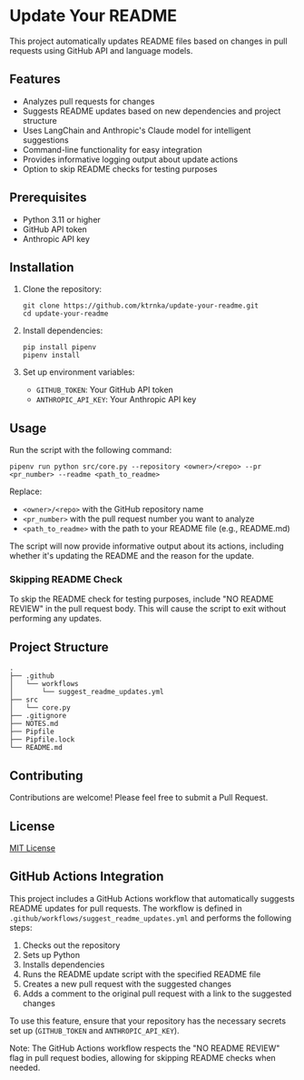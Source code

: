# Update Your README

This project automatically updates README files based on changes in pull requests using GitHub API and language models.

## Features

- Analyzes pull requests for changes
- Suggests README updates based on new dependencies and project structure
- Uses LangChain and Anthropic's Claude model for intelligent suggestions
- Command-line functionality for easy integration
- Provides informative logging output about update actions
- Option to skip README checks for testing purposes

## Prerequisites

- Python 3.11 or higher
- GitHub API token
- Anthropic API key

## Installation

1. Clone the repository:
   ```
   git clone https://github.com/ktrnka/update-your-readme.git
   cd update-your-readme
   ```

2. Install dependencies:
   ```
   pip install pipenv
   pipenv install
   ```

3. Set up environment variables:
   - `GITHUB_TOKEN`: Your GitHub API token
   - `ANTHROPIC_API_KEY`: Your Anthropic API key

## Usage

Run the script with the following command:

```
pipenv run python src/core.py --repository <owner>/<repo> --pr <pr_number> --readme <path_to_readme>
```

Replace:
- `<owner>/<repo>` with the GitHub repository name
- `<pr_number>` with the pull request number you want to analyze
- `<path_to_readme>` with the path to your README file (e.g., README.md)

The script will now provide informative output about its actions, including whether it's updating the README and the reason for the update.

### Skipping README Check

To skip the README check for testing purposes, include "NO README REVIEW" in the pull request body. This will cause the script to exit without performing any updates.

## Project Structure

```
.
├── .github
│   └── workflows
│       └── suggest_readme_updates.yml
├── src
│   └── core.py
├── .gitignore
├── NOTES.md
├── Pipfile
├── Pipfile.lock
└── README.md
```

## Contributing

Contributions are welcome! Please feel free to submit a Pull Request.

## License

[MIT License](https://opensource.org/licenses/MIT)

## GitHub Actions Integration

This project includes a GitHub Actions workflow that automatically suggests README updates for pull requests. The workflow is defined in `.github/workflows/suggest_readme_updates.yml` and performs the following steps:

1. Checks out the repository
2. Sets up Python
3. Installs dependencies
4. Runs the README update script with the specified README file
5. Creates a new pull request with the suggested changes
6. Adds a comment to the original pull request with a link to the suggested changes

To use this feature, ensure that your repository has the necessary secrets set up (`GITHUB_TOKEN` and `ANTHROPIC_API_KEY`).

Note: The GitHub Actions workflow respects the "NO README REVIEW" flag in pull request bodies, allowing for skipping README checks when needed.